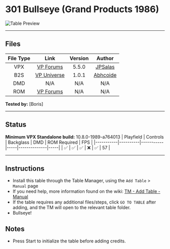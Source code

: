 ﻿# 301 Bullseye (Grand Products 1986)

![Table Preview](../../images/vpx-301bullseye.jpg)

---

## Files
| File Type | Link | Version | Author |
|:---------:|:----:|:-------:|:------:|
| VPX | [VP Forums](https://www.vpforums.org/index.php?s=1626316605b94c1502262391eba17e6a&app=downloads&showfile=17011) | 5.5.0 | [JPSalas](https://www.vpforums.org/index.php?showuser=277) |
| B2S | [VP Universe](https://vpuniverse.com/files/file/23078-301-bullseye-grand-products-1986-backglass/) | 1.0.1 | [Abhcoide](https://vpuniverse.com/profile/48895-abhcoide/) |
| DMD | N/A | N/A | N/A |
| ROM | [VP Forums](https://www.vpforums.org/index.php?app=downloads&showfile=637) | N/A | N/A |

**Tested by:** [Boris]

---

## Status 
**Minimum VPX Standalone build:** 10.8.0-1989-a764013
| Playfield | Controls | Backglass | DMD | ROM Required | FPS | 
|-----------|----------|-----------|-----|--------------|-----|
| :white_check_mark: | :white_check_mark: | :white_check_mark: | :x: | :white_check_mark: | 57 |

---

## Instructions

- Install this table through the Table Manager, using the `Add Table` > `Manual` page
- If you need help, more information found on the wiki: [TM - Add Table - Manual](https://github.com/LegendsUnchained/vpx-standalone-alp4k/wiki/%5B04%5D-%F0%9F%A7%A1-TM-%E2%80%90-Other-Features#add-table---manual)
- If the table requires any additional files/steps, click `GO TO TABLE` after adding, and the TM will open to the relevant table folder.
- Bullseye!

## Notes
- Press Start to initialize the table before adding credits.

